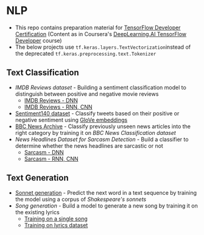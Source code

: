 # NLP

- This repo contains preparation material for [TensorFlow Developer Certification](https://www.tensorflow.org/certificate) (Content as in Coursera's [DeepLearning.AI TensorFlow Developer](https://coursera.org/professional-certificates/tensorflow-in-practice) course)
- The below projects use ```tf.keras.layers.TextVectorization```instead of the deprecated ```tf.keras.preprocessing.text.Tokenizer```

## Text Classification

- *IMDB Reviews dataset* - Building a sentiment classification model to distinguish between positive and negative movie reviews
  - [IMDB Reviews - DNN](https://github.com/resh22an/tensorflow-developer-certificate-2022/blob/e18271930580fee81ff9aa322838a0cb83968958/natural-language-processing-main/text-classification/IMDBReviews_DNN.ipynb)
  - [IMDB Reviews - RNN, CNN](https://github.com/resh22an/tensorflow-developer-certificate-2022/blob/e18271930580fee81ff9aa322838a0cb83968958/natural-language-processing-main/text-classification/IMDBReviews_RNN_CNN.ipynb)
- [Sentiment140 dataset](https://github.com/resh22an/tensorflow-developer-certificate-2022/blob/e18271930580fee81ff9aa322838a0cb83968958/natural-language-processing-main/text-classification/Sentiment140-mini.ipynb) - Classify tweets based on their positive or negative sentiment using [GloVe embeddings](https://nlp.stanford.edu/projects/glove/)
- [BBC News Archive](https://github.com/resh22an/tensorflow-developer-certificate-2022/blob/e18271930580fee81ff9aa322838a0cb83968958/natural-language-processing-main/text-classification/BBCNewsArchive.ipynb) - Classify previously unseen news articles into the right category by training it on *BBC News Classification dataset*
- *News Headlines Dataset for Sarcasm Detection* - Build a classifier to determine whether the news headlines are sarcastic or not
  - [Sarcasm - DNN](https://github.com/resh22an/tensorflow-developer-certificate-2022/blob/e18271930580fee81ff9aa322838a0cb83968958/natural-language-processing-main/text-classification/Sarcasm_DNN.ipynb)
  - [Sarcasm - RNN, CNN](https://github.com/resh22an/tensorflow-developer-certificate-2022/blob/e18271930580fee81ff9aa322838a0cb83968958/natural-language-processing-main/text-classification/Sarcasm_RNN_CNN.ipynb)


## Text Generation

- [Sonnet generation](https://github.com/resh22an/natural-language-processing/blob/dcf37384946a9572053dd219329c2955b21c16e1/text-generation/ShakespeareSonnets.ipynb) - Predict the next word in a text sequence by training the model using a corpus of *Shakespeare's sonnets*
- *Song generation* - Build a model to generate a new song by training it on the existing lyrics
  - [Training on a single song](https://github.com/resh22an/natural-language-processing/blob/dcf37384946a9572053dd219329c2955b21c16e1/text-generation/IrishSong.ipynb) 
  - [Training on lyrics dataset](https://github.com/resh22an/natural-language-processing/blob/dcf37384946a9572053dd219329c2955b21c16e1/text-generation/IrishPoetry.ipynb)
